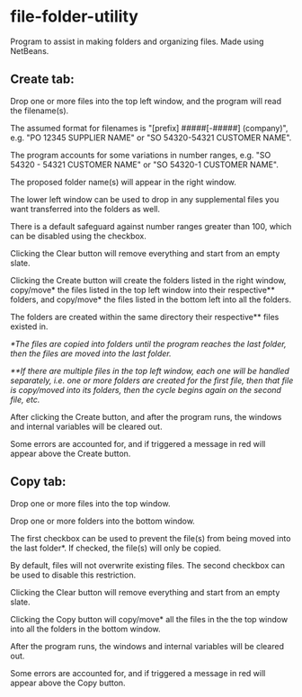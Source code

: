# file-folder-utility
Program to assist in making folders and organizing files.
Made using NetBeans.

## Create tab:

Drop one or more files into the top left window, and the program will read the filename(s).

The assumed format for filenames is "[prefix] #####[-#####] (company)", e.g. "PO 12345 SUPPLIER NAME" or "SO 54320-54321 CUSTOMER NAME".

The program accounts for some variations in number ranges, e.g. "SO 54320 - 54321 CUSTOMER NAME" or "SO 54320-1 CUSTOMER NAME".

The proposed folder name(s) will appear in the right window.

The lower left window can be used to drop in any supplemental files you want transferred into the folders as well.

There is a default safeguard against number ranges greater than 100, which can be disabled using the checkbox.

Clicking the Clear button will remove everything and start from an empty slate.

Clicking the Create button will create the folders listed in the right window, copy/move* the files listed in the top left window into their respective** folders, and copy/move* the files listed in the bottom left into all the folders.

The folders are created within the same directory their respective** files existed in.

_*The files are copied into folders until the program reaches the last folder, then the files are moved into the last folder._

_**If there are multiple files in the top left window, each one will be handled separately, i.e. one or more folders are created for the first file, then that file is copy/moved into its folders, then the cycle begins again on the second file, etc._

After clicking the Create button, and after the program runs, the windows and internal variables will be cleared out.

Some errors are accounted for, and if triggered a message in red will appear above the Create button.

## Copy tab:

Drop one or more files into the top window.

Drop one or more folders into the bottom window.

The first checkbox can be used to prevent the file(s) from being moved into the last folder*. If checked, the file(s) will only be copied.

By default, files will not overwrite existing files. The second checkbox can be used to disable this restriction.

Clicking the Clear button will remove everything and start from an empty slate.

Clicking the Copy button will copy/move* all the files in the the top window into all the folders in the bottom window.

After the program runs, the windows and internal variables will be cleared out.

Some errors are accounted for, and if triggered a message in red will appear above the Copy button.
